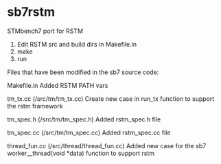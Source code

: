sb7rstm
=======

STMbench7 port for RSTM 

1. Edit RSTM src and build dirs in Makefile.in 
2. make
3. run

Files that have been modified in the sb7 source code:

Makefile.in
Added RSTM PATH vars

tm_tx.cc (/src/tm/tm_tx.cc)
Create new case in run_tx function to support the rstm framework 

tm_spec.h (/src/tm/tm_spec.h)
Added rstm_spec.h file

tm_spec.cc (/src/tm/tm_spec.cc)
Added rstm_spec.cc file

thread_fun.cc (/src/thread/thread_fun.cc)
Added new case for the sb7 worker__thread(void *data) function to support rstm

 
